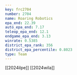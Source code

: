 ```yaml
---
key: frc2704
number: 2704
name: Roaring Robotics
epa_end: 22.39
auto_epa_end: 7.17
teleop_epa_end: 12.1
endgame_epa_end: 3.13
winrate: 0.5385
district_epa_rank: 356
district_epa_percentile: 0.8023
type: Team
---
```

[[2024ilpe]]
[[2024wila]]
